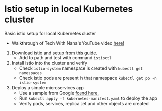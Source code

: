# Istio setup in local Kubernetes cluster
Basic istio setup for local Kubernetes cluster

- Walkthrough of Tech With Nana's YouTube video [here!](https://www.youtube.com/watch?v=voAyroDb6xk)

1. Download istio and setup [from this guide.](https://istio.io/latest/docs/setup/getting-started/#download)
   - Add to path and test with command `istioctl`
2. Install istio into the cluster and verify
   - Check `istio-system` namespace is created with `kubectl get namespaces`
   - Check istio pods are present in that namespace `kubectl get po -n istio-system`
3. Deploy a simple microservices app
   - Use a sample from Google [found here.](https://github.com/GoogleCloudPlatform/microservices-demo/blob/main/release/kubernetes-manifests.yaml)
   - Run `kubectl apply -f kubernetes-manifest.yaml` to deploy the app
   - Verify pods, services, replica set and other objects are created